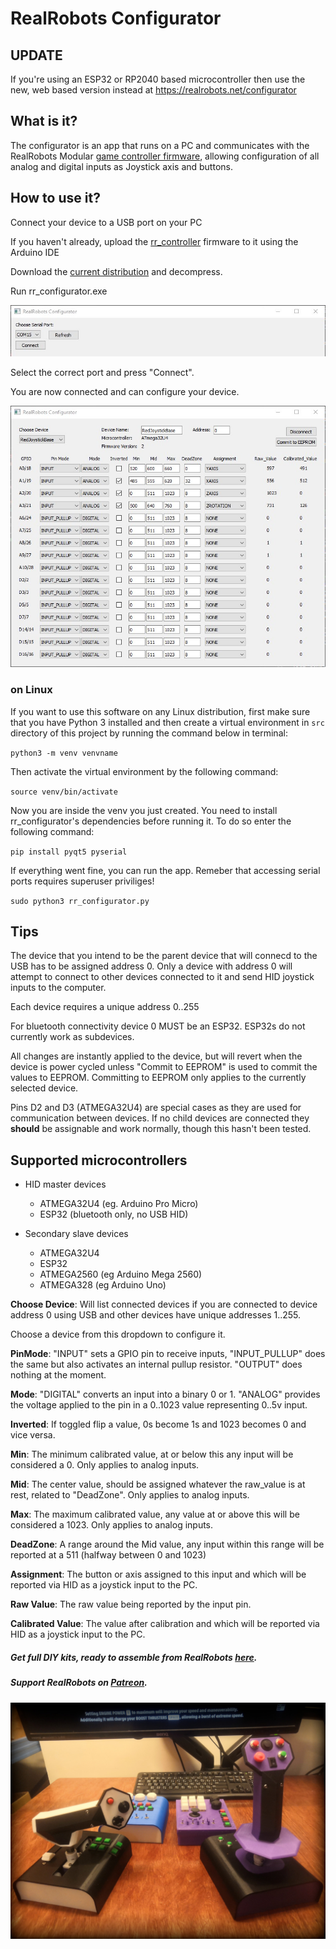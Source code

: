 # RealRobots Configurator

## UPDATE ##

If you're using an ESP32 or RP2040 based microcontroller then use the new, web based version instead at https://realrobots.net/configurator


## What is it?

The configurator is an app that runs on a PC and communicates with the RealRobots Modular [game controller firmware](https://gitlab.com/realrobots/rr_controller), allowing configuration of all analog and digital inputs as Joystick axis and buttons.

## How to use it?

Connect your device to a USB port on your PC

If you haven't already, upload the [rr_controller](https://gitlab.com/realrobots/rr_controller) firmware to it using the Arduino IDE

Download the [current distribution](./rr_configurator.zip) and decompress.

Run rr_configurator.exe

![](./choose_port.jpg)

Select the correct port and press "Connect".

You are now connected and can configure your device.

![](./main_page.jpg)

### on Linux
If you want to use this software on any Linux distribution, first make sure that you have Python 3 installed and then create a virtual environment in `src` directory of this project by running the command below in terminal:

`python3 -m venv venvname`

Then activate the virtual environment by the following command:

`source venv/bin/activate`

Now you are inside the venv you just created. You need to install rr_configurator's dependencies before running it. To do so enter the following command:

`pip install pyqt5 pyserial`

If everything went fine, you can run the app. Remeber that accessing serial ports requires superuser priviliges!

`sudo python3 rr_configurator.py`

## Tips

The device that you intend to be the parent device that will connecd to the USB has to be assigned address 0. Only a device with address 0 will attempt to connect to other devices connected to it and send HID joystick inputs to the computer.

Each device requires a unique address 0..255

For bluetooth connectivity device 0 MUST be an ESP32. ESP32s do not currently work as subdevices.

All changes are instantly applied to the device, but will revert when the device is power cycled unless "Commit to EEPROM" is used to commit the values to EEPROM. Committing to EEPROM only applies to the currently selected device.

Pins D2 and D3 (ATMEGA32U4) are special cases as they are used for communication between devices. If no child devices are connected they **should** be assignable and work normally, though this hasn't been tested.

## Supported microcontrollers
- HID master devices
    - ATMEGA32U4 (eg. Arduino Pro Micro)
    - ESP32 (bluetooth only, no USB HID)

- Secondary slave devices
    - ATMEGA32U4
    - ESP32
    - ATMEGA2560 (eg Arduino Mega 2560)
    - ATMEGA328  (eg Arduino Uno)


**Choose Device**: Will list connected devices if you are connected to device address 0 using USB and other devices have unique addresses 1..255.

Choose a device from this dropdown to configure it.

**PinMode**: "INPUT" sets a GPIO pin to receive inputs, "INPUT_PULLUP" does the same but also activates an internal pullup resistor. "OUTPUT" does nothing at the moment.

**Mode**:  "DIGITAL" converts an input into a binary 0 or 1. "ANALOG" provides the voltage applied to the pin in a 0..1023 value representing 0..5v input.

**Inverted**: If toggled flip a value, 0s become 1s and 1023 becomes 0 and vice versa.

**Min**: The minimum calibrated value, at or below this any input will be considered a 0. Only applies to analog inputs.

**Mid**: The center value, should be assigned whatever the raw_value is at rest, related to "DeadZone". Only applies to analog inputs.

**Max**: The maximum calibrated value, any value at or above this will be considered a 1023. Only applies to analog inputs.

**DeadZone**: A range around the Mid value, any input within this range will be reported at a 511 (halfway between 0 and 1023)

**Assignment**: The button or axis assigned to this input and which will be reported via HID as a joystick input to the PC.

**Raw Value**: The raw value being reported by the input pin.

**Calibrated Value**: The value after calibration and which will be reported via HID as a joystick input to the PC.


##### Get full DIY kits, ready to assemble from RealRobots [here](https://www.realrobots.net).

##### Support RealRobots on [Patreon](https://www.patreon.com/realrobots).

![](./pic2_xs.jpg)
